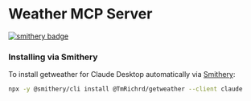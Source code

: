 # Weather MCP Server

[![smithery badge](https://smithery.ai/badge/@TmRichrd/getweather)](https://smithery.ai/server/@TmRichrd/getweather)

### Installing via Smithery

To install getweather for Claude Desktop automatically via [Smithery](https://smithery.ai/server/@TmRichrd/getweather):

```bash
npx -y @smithery/cli install @TmRichrd/getweather --client claude
```
